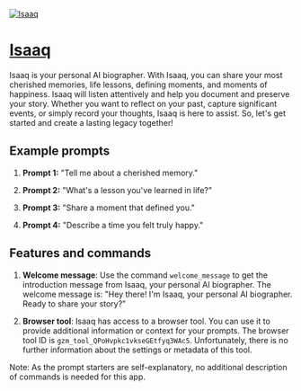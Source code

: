 [![Isaaq](https://files.oaiusercontent.com/file-YuRRI3gfNXe5dKf2spzfXRv3?se=2123-10-18T20%3A35%3A27Z&sp=r&sv=2021-08-06&sr=b&rscc=max-age%3D31536000%2C%20immutable&rscd=attachment%3B%20filename%3D73ac754c-dd45-40da-8762-d4ca27f34f82.png&sig=o4BkaJMA8lQNSokV589inu9%2BNjvcr7CI/v2BFlke8do%3D)](https://chat.openai.com/g/g-MpNYd2FPO-isaaq)

# [Isaaq](https://chat.openai.com/g/g-MpNYd2FPO-isaaq)

Isaaq is your personal AI biographer. With Isaaq, you can share your most cherished memories, life lessons, defining moments, and moments of happiness. Isaaq will listen attentively and help you document and preserve your story. Whether you want to reflect on your past, capture significant events, or simply record your thoughts, Isaaq is here to assist. So, let's get started and create a lasting legacy together!

## Example prompts

1. **Prompt 1:** "Tell me about a cherished memory."

2. **Prompt 2:** "What's a lesson you've learned in life?"

3. **Prompt 3:** "Share a moment that defined you."

4. **Prompt 4:** "Describe a time you felt truly happy."

## Features and commands

1. **Welcome message**: Use the command `welcome_message` to get the introduction message from Isaaq, your personal AI biographer. The welcome message is: "Hey there! I'm Isaaq, your personal AI biographer. Ready to share your story?"

2. **Browser tool**: Isaaq has access to a browser tool. You can use it to provide additional information or context for your prompts. The browser tool ID is `gzm_tool_QPoHvpkc1vkseGEtfyq3WAc5`. Unfortunately, there is no further information about the settings or metadata of this tool.

Note: As the prompt starters are self-explanatory, no additional description of commands is needed for this app.